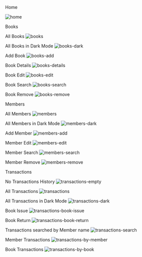 Home

![home](https://user-images.githubusercontent.com/63660334/128862878-f4ec3ddf-3355-4f56-9b5c-2162eccdd4f0.png)


Books

All Books
![books](https://user-images.githubusercontent.com/63660334/128862951-571dfb0c-ec37-4f7e-b27b-4269ecb88989.png)

All Books in Dark Mode
![books-dark](https://user-images.githubusercontent.com/63660334/128863229-2eecf634-e64f-4961-b800-9377ef33e24d.png)

Add Book
![books-add](https://user-images.githubusercontent.com/63660334/128862990-efd7eb8a-3ce2-42f1-a9c4-35d756234282.png)

Book Details
![books-details](https://user-images.githubusercontent.com/63660334/128863029-63b4c2d5-8903-4409-a859-9950227f17c5.png)

Book Edit
![books-edit](https://user-images.githubusercontent.com/63660334/128863055-058dcc3c-0705-4317-8498-2e21551ed9e1.png)

Book Search
![books-search](https://user-images.githubusercontent.com/63660334/128863160-47da3ffb-368b-4b33-9d22-722a0a987733.png)

Book Remove
![books-remove](https://user-images.githubusercontent.com/63660334/128863112-c573fb59-dde7-4940-8f96-c3b725824e85.png)


Members

All Members
![members](https://user-images.githubusercontent.com/63660334/128863552-dda9730c-e0eb-4d4f-967e-eab2c784eb5c.png)

All Members in Dark Mode
![members-dark](https://user-images.githubusercontent.com/63660334/128863572-734fed39-1d95-433b-9f36-50879b303e0b.png)

Add Member
![members-add](https://user-images.githubusercontent.com/63660334/128863601-ca1ffad2-ce3b-4c4d-b971-f6558cec8d57.png)

Member Edit
![members-edit](https://user-images.githubusercontent.com/63660334/128863615-3cc8cc7e-544e-4ce5-aa92-688f346bfc8c.png)

Member Search
![members-search](https://user-images.githubusercontent.com/63660334/128863629-70345bfe-c515-429f-85e8-79d9963b9725.png)

Member Remove
![members-remove](https://user-images.githubusercontent.com/63660334/128863642-70da87f6-fdbd-4f02-9a0c-aed3a33c4ca1.png)


Transactions

No Transactions History
![transactions-empty](https://user-images.githubusercontent.com/63660334/128864222-60beaece-edc7-497c-9ed8-e7ad761750e7.png)

All Transactions
![transactions](https://user-images.githubusercontent.com/63660334/128864263-843e2f5f-a45d-480b-9b9e-a74b933901a4.png)

All Transactions in Dark Mode
![transactions-dark](https://user-images.githubusercontent.com/63660334/128864289-b23e673a-99a5-40da-87f7-4a51024b8a44.png)

Book Issue
![transactions-book-issue](https://user-images.githubusercontent.com/63660334/128864311-f78ad0cf-798a-45b9-acdc-4a99f51d701b.png)

Book Return
![transactions-book-return](https://user-images.githubusercontent.com/63660334/128864320-6a769f77-b6bd-4a12-865e-af8b5b056742.png)

Transactions searched by Member name
![transactions-search](https://user-images.githubusercontent.com/63660334/128864348-88bb7420-da6e-4062-801d-6dead92f9111.png)

Member Transactions
![transactions-by-member](https://user-images.githubusercontent.com/63660334/128864364-d6e01ffb-e50b-4e6e-b6d5-7c7fcbcdc643.png)

Book Transactions
![transactions-by-book](https://user-images.githubusercontent.com/63660334/128864387-bd0a40e2-f6c7-48d9-bda1-c31b4a9c501e.png)
